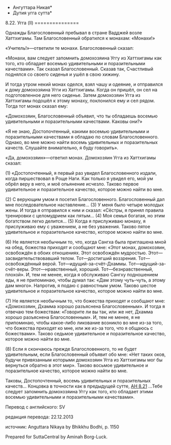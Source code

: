 * Ангуттара Никая*
* Дутия угга сутта*

8\.22\. Угга \(II\)
\=\=\=\=\=\=\=\=\=\=\=\=\=\=\=

Однажды Благословенный пребывал в стране Вадджей возле Хаттхигамы\. Там Благословенный обратился к монахам: «Монахи\!»

«Учитель\!»—ответили те монахи\. Благословенный сказал:

«Монахи, вам следует запомнить домохозяина Уггу из Хаттхигамы как того, кто обладает восемью удивительными и поразительными качествами»\. Так сказал Благословенный\. Сказав так, Счастливый поднялся со своего сиденья и ушёл в свою хижину\.

И тогда утром некий монах оделся, взял чашу и одеяние, и отправился к дому домохозяина Угги из Хаттхигамы\. Когда он пришёл, он сел на подготовленное для него сиденье\. Затем домохозяин Угга из Хаттхигамы подошёл к этому монаху, поклонился ему и сел рядом\. Тогда тот монах сказал ему:

«Домохозяин, Благословенный объявил, что ты обладаешь восемью удивительными и поразительными качествами\. Каковы они?»

«Я не знаю, Достопочтенный, какими восемью удивительными и поразительными качествами я обладаю по словам Благословенного\. Однако, во мне можно найти восемь удивительных и поразительных качеств\. Слушайте внимательно, я буду говорить»\.

«Да, домохозяин»—ответил монах\. Домохозяин Угга из Хаттхигамы сказал:

\(1\) «Достопочтенный, я первый раз увидел Благословенного издали, когда пиршествовал в Роще Наги\. Как только я увидел его, мой ум обрёл веру в него, и моё опьянение исчезло\. Таково первое удивительное и поразительное качество, которое можно найти во мне\.

\(2\) С верующим умом я посетил Благословенного\. Благословенный дал мне последовательное наставление… \(3\) У меня было четыре молодых жены\. И тогда я отправился к ним и сказал: «Сёстры, я принял правила тренировки с целомудрием как пятым… \(4\) Моя семья богатая, но этим богатством легко делится… \(5\) Когда я прислуживаю монаху, я прислуживаю ему с уважением, а не без уважения\. Таково пятое удивительное и поразительное качество, которое можно найти во мне\.

\(6\) Не является необычным то, что, когда Сангха была приглашена мной на обед, божества приходят и сообщают мне: «Этот монах, домохозяин, освобождён в обоих отношениях\. Этот освобождён мудростью\. Этот—засвидетельствовавший телом\. Тот—достигший воззрения\. Тот—освобождённый верой\. Тот—идущий\-за\-счёт\-Дхаммы\. Тот—идущий\-за\-счёт\-веры\. Этот—нравственный, хороший\. Тот—безнравственный, плохой»\. И, тем не менее, когда я обслуживаю Сангху подношением еды, я не припоминаю, чтобы думал так: «Дам этому чуть\-чуть, а этому дам много»\. Напротив, я подаю с равностным умом\. Таково шестое удивительное и поразительное качество, которое можно найти во мне\.

\(7\) Не является необычным то, что божества приходят и сообщают мне: «Домохозяин, Дхамма хорошо разъяснена Благословенным»\. И тогда я отвечаю тем божествам: «Говорите ли вы так, или же нет, Дхамма хорошо разъяснена Благословенным»\. И, тем не менее, я не припоминаю, чтобы какое\-либо ликование возникло во мне из\-за того, что божества приходят ко мне, или же из\-за того, что я общаюсь с божествами»\. Таково седьмое удивительное и поразительное качество, которое можно найти во мне\.

\(8\) Если я скончаюсь прежде Благословенного, то не будет удивительным, если Благословенный объявит обо мне: «Нет таких оков, будучи привязанным которыми домохозяин Угга из Хаттхигамы мог бы вернуться обратно в этот мир»\. Таково восьмое удивительное и поразительное качество, которое можно найти во мне\.

Таковы, Достопочтенный, восемь удивительных и поразительных качеств… Концовка в точности как в предыдущей сутте, [АН 8\.21](/an8\.21/ru/sv) …Тебе следует запомнить домохозяина Уггу как того, кто обладает этими восемью удивительными и поразительными качествами»\.

Перевод с английского: SV

редакция перевода: 22\.12\.2013

источник: Anguttara Nikaya by Bhikkhu Bodhi, p\. 1150

Prepared for SuttaCentral by Aminah Borg\-Luck\.